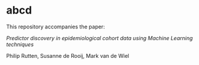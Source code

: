 # abcd

This repository accompanies the paper:

*Predictor discovery in epidemiological cohort data using Machine Learning techniques*

Philip Rutten, Susanne de Rooij, Mark van de Wiel
